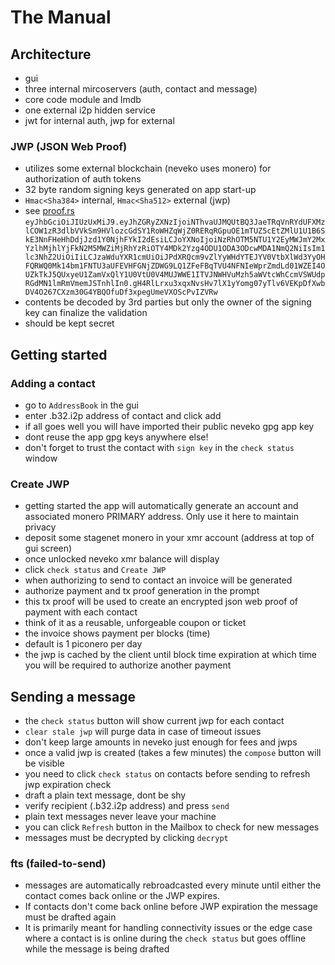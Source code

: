 # The Manual

## Architecture

* gui
* three internal mircoservers (auth, contact and message)
* core code module and lmdb
* one external i2p hidden service
* jwt for internal auth, jwp for external

### JWP (JSON Web Proof)

* utilizes some external blockchain (neveko uses monero) for authorization of auth tokens
* 32 byte random signing keys generated on app start-up
* `Hmac<Sha384>` internal, `Hmac<Sha512>` external (jwp)
* see [proof.rs](../neveko-core/src/proof.rs)
`eyJhbGciOiJIUzUxMiJ9.eyJhZGRyZXNzIjoiNThvaUJMQUtBQ3JaeTRqVnRYdUFXMzlCOW1zR3dlbVVkSm9HVlozcGdSY1RoWHZqWjZ0RERqRGpuOE1mTUZ5cEtZMlU1U1B6SkE3NnFHeHhDdjJzd1Y0NjhFYkI2dEsiLCJoYXNoIjoiNzRhOTM5NTU1Y2EyMWJmY2MxYzlhMjhlYjFkN2M5MWZiMjRhYzRiOTY4MDk2Yzg4ODU1ODA3ODcwMDA1NmQ2NiIsIm1lc3NhZ2UiOiIiLCJzaWduYXR1cmUiOiJPdXRQcm9vZlYyWHdYTEJYV0VtbXlWd3YyOHFQRWQ0Mk14bm1FNTU3aUFEVHFGNjZDWG9LQ1ZFeFBqTVU4NFNIeWprZmdLd01WZEI4OUZkTkJ5QUxyeU1ZamVxQlY1U0VtU0V4MUJWWE1ITVJNWHVuMzh5aWVtcWhCcmVSWUdpRGdMN1lmRmVmemJSTnhlIn0.gH4RlLrxu3xqxNvsHv7lX1yYomg07yTlv6VEKpDfXwbDV4O267CXzm30G4YBQOfuDf3xpegUmeVXOScPvIZVRw`
* contents be decoded by 3rd parties but only the owner of the signing key can finalize the validation
* should be kept secret

## Getting started

### Adding a contact

* go to `AddressBook` in the gui
* enter .b32.i2p address of contact and click add
* if all goes well you will have imported their public neveko gpg app key
* dont reuse the app gpg keys anywhere else!
* don't forget to trust the contact with `sign key` in the `check status` window

### Create JWP

* getting started the app will automatically generate an account and associated monero PRIMARY address. Only use it here to maintain privacy
* deposit some stagenet monero in your xmr account (address at top of gui screen)
* once unlocked neveko xmr balance will display
* click `check status` and `Create JWP`
* when authorizing to send to contact an invoice will be generated
* authorize payment and tx proof generation in the prompt
* this tx proof will be used to create an encrypted json web proof of payment with each contact
* think of it as a reusable, unforgeable coupon or ticket
* the invoice shows payment per blocks (time)
* default is 1 piconero per day
* the jwp is cached by the client until block time expiration at which time you will be required to authorize another payment

## Sending a message

* the `check status` button will show current jwp for each contact
* `clear stale jwp` will purge data in case of timeout issues
* don't keep large amounts in neveko just enough for fees and jwps
* once a valid jwp is created (takes a few minutes) the `compose` button will be visible
* you need to click `check status` on contacts before sending to refresh jwp expiration check
* draft a plain text message, dont be shy
* verify recipient (.b32.i2p address) and press `send`
* plain text messages never leave your machine
* you can click `Refresh` button in the Mailbox to check for new messages
* messages must be decrypted by clicking `decrypt`

### fts (failed-to-send)

* messages are automatically rebroadcasted every minute until either the contact
  comes back online or the JWP expires.
* If contacts don't come back online before JWP expiration the message must be drafted again
* It is primarily meant for handling connectivity issues or the edge case where a contact is
  is online during the `check status` but goes offline while the message is being drafted
